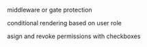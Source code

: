 middleware or gate protection

conditional rendering based on user role

asign and revoke permissions with checkboxes